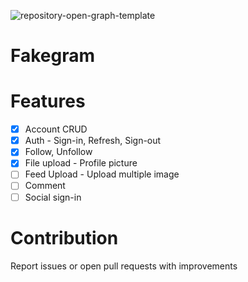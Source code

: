 ![repository-open-graph-template](https://user-images.githubusercontent.com/40394063/182028559-6e115af2-e1c4-4fd3-afa0-b2e10501a66f.png)

# Fakegram

# Features

- [x] Account CRUD
- [x] Auth - Sign-in, Refresh, Sign-out
- [x] Follow, Unfollow
- [x] File upload - Profile picture
- [ ] Feed Upload - Upload multiple image
- [ ] Comment
- [ ] Social sign-in

# Contribution

Report issues or open pull requests with improvements  
